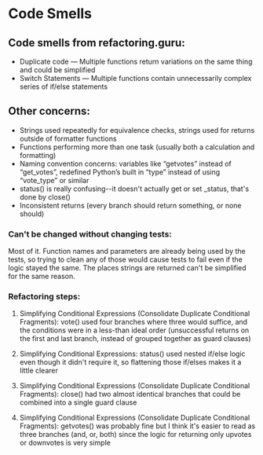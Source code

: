 # Code Smells

## Code smells from refactoring.guru:
* Duplicate code — Multiple functions return variations on the same thing and could be simplified
* Switch Statements — Multiple functions contain unnecessarily complex series of if/else statements

## Other concerns:
* Strings used repeatedly for equivalence checks, strings used for returns outside of formatter functions
* Functions performing more than one task (usually both a calculation and formatting)
* Naming convention concerns: variables like “getvotes” instead of “get_votes”, redefined Python’s built in “type” instead of using “vote_type” or similar
* status() is really confusing--it doesn't actually get or set _status, that's done by close()
* Inconsistent returns (every branch should return something, or none should)

### Can't be changed without changing tests:
Most of it. Function names and parameters are already being used by the tests, so trying to clean any of those would cause tests to fail even if the logic stayed the same. The places strings are returned can't be simplified for the same reason.

### Refactoring steps:
1. Simplifying Conditional Expressions (Consolidate Duplicate Conditional Fragments): vote() used four branches where three would suffice, and the conditions were in a less-than ideal order (unsuccessful returns on the first and last branch, instead of grouped together as guard clauses)

2. Simplifying Conditional Expressions: status() used nested if/else logic even though it didn't require it, so flattening those if/elses makes it a little clearer

3. Simplifying Conditional Expressions (Consolidate Duplicate Conditional Fragments): close() had two almost identical branches that could be combined into a single guard clause

4. Simplifying Conditional Expressions (Consolidate Duplicate Conditional Fragments): getvotes() was probably fine but I think it's easier to read as three branches (and, or, both) since the logic for returning only upvotes or downvotes is very simple